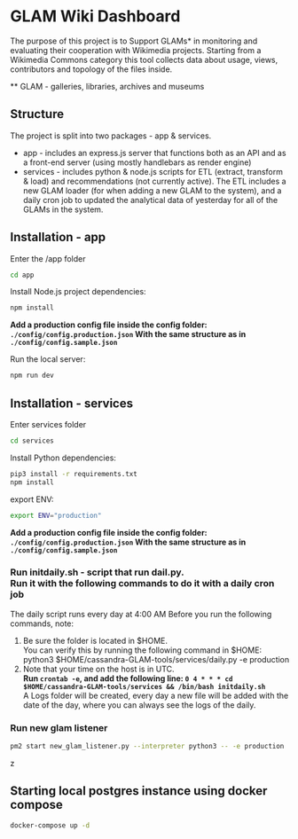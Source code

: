 # GLAM Wiki Dashboard

The purpose of this project is to Support GLAMs* in monitoring and evaluating
their cooperation with Wikimedia projects. Starting from a Wikimedia Commons
category this tool collects data about usage, views, contributors and topology
of the files inside.

** GLAM - galleries, libraries, archives and museums

## Structure

The project is split into two packages - app & services.

* app - includes an express.js server that functions both as an API and as a front-end server (using mostly handlebars as render engine)
* services - includes python & node.js scripts for ETL (extract, transform & load) and recommendations (not currently active). The ETL includes a new GLAM loader (for when adding a new GLAM to the system), and a daily cron job to updated the analytical data of yesterday for all of the GLAMs in the system.

## Installation - app

Enter the /app folder

```bash
cd app
```

Install Node.js project dependencies:

```bash
npm install
```

**Add a production config file inside the config folder: `./config/config.production.json` With the same structure as in `./config/config.sample.json`**

Run the local server:

```bash
npm run dev
```

## Installation - services

Enter services folder

```bash
cd services
```

Install Python dependencies:

```bash
pip3 install -r requirements.txt
npm install
```

export ENV:

```bash
export ENV="production"
```

**Add a production config file inside the config folder: `./config/config.production.json` With the same structure as in `./config/config.sample.json`**


### Run initdaily.sh - script that run dail.py. <br /> Run it with the following commands to do it with a daily cron job
The daily script runs every day at 4:00 AM
Before you run the following commands, note:
1. Be sure the folder is located in $HOME.  <br />
You can verify this by running the following command in $HOME: <br /> python3 $HOME/cassandra-GLAM-tools/services/daily.py  -e production  <br />
2. Note that your time on the host is in UTC.  <br />
**Run `crontab -e`, and add the following line: `0 4 * * * cd $HOME/cassandra-GLAM-tools/services && /bin/bash initdaily.sh`**  <br />
A Logs folder will be created, every day a new file will be added with the date of the day, where you can always see the logs of the daily.  <br >


### Run new glam listener

```bash
pm2 start new_glam_listener.py --interpreter python3 -- -e production
```
z
## Starting local postgres instance using docker compose

```bash
docker-compose up -d
```
